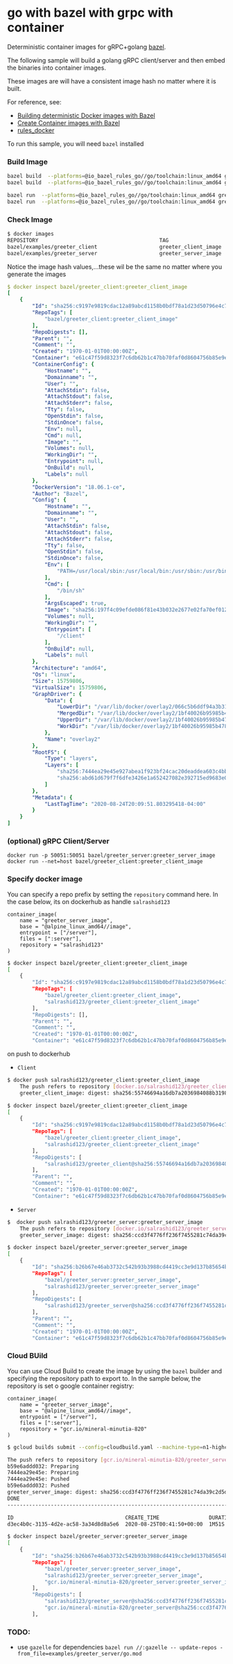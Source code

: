 # go with bazel with grpc with container

Deterministic container images for gRPC+golang [bazel](https://bazel.build/).

The following sample will build a golang gRPC client/server and then embed the binaries into container images.

These images are will have a consistent image hash no matter where it is built.

For reference, see:

- [Building deterministic Docker images with Bazel](https://blog.bazel.build/2015/07/28/docker_build.html)
- [Create Container images with Bazel](https://dev.to/schoren/create-container-images-with-bazel-47am)
- [rules_docker](https://github.com/bazelbuild/rules_docker)


To run this sample, you will need `bazel` installed


### Build Image

```bash
bazel build  --platforms=@io_bazel_rules_go//go/toolchain:linux_amd64 greeter_server:all
bazel build  --platforms=@io_bazel_rules_go//go/toolchain:linux_amd64 greeter_client:all

bazel run  --platforms=@io_bazel_rules_go//go/toolchain:linux_amd64 greeter_client:greeter_client_image
bazel run  --platforms=@io_bazel_rules_go//go/toolchain:linux_amd64 greeter_server:greeter_server_image
```

### Check Image

```bash
$ docker images 
REPOSITORY                                       TAG                    IMAGE ID            CREATED             SIZE
bazel/examples/greeter_client                    greeter_client_image   a634c1e4b528        50 years ago        15.8MB
bazel/examples/greeter_server                    greeter_server_image   409954cce6b1        50 years ago        16MB
```

Notice the image hash values,...these wil be the same no matter where you generate the images

```yaml
$ docker inspect bazel/greeter_client:greeter_client_image
[
    {
        "Id": "sha256:c9197e9819cdac12a89abcd1158b0bdf78a1d23d50796e4c73d6530079133606",
        "RepoTags": [
            "bazel/greeter_client:greeter_client_image"
        ],
        "RepoDigests": [],
        "Parent": "",
        "Comment": "",
        "Created": "1970-01-01T00:00:00Z",
        "Container": "e61c47f59d8323f7c6db62b1c47bb70faf0d8604756b85e9eb0cd329e88872d8",
        "ContainerConfig": {
            "Hostname": "",
            "Domainname": "",
            "User": "",
            "AttachStdin": false,
            "AttachStdout": false,
            "AttachStderr": false,
            "Tty": false,
            "OpenStdin": false,
            "StdinOnce": false,
            "Env": null,
            "Cmd": null,
            "Image": "",
            "Volumes": null,
            "WorkingDir": "",
            "Entrypoint": null,
            "OnBuild": null,
            "Labels": null
        },
        "DockerVersion": "18.06.1-ce",
        "Author": "Bazel",
        "Config": {
            "Hostname": "",
            "Domainname": "",
            "User": "",
            "AttachStdin": false,
            "AttachStdout": false,
            "AttachStderr": false,
            "Tty": false,
            "OpenStdin": false,
            "StdinOnce": false,
            "Env": [
                "PATH=/usr/local/sbin:/usr/local/bin:/usr/sbin:/usr/bin:/sbin:/bin"
            ],
            "Cmd": [
                "/bin/sh"
            ],
            "ArgsEscaped": true,
            "Image": "sha256:197f4c09efde086f81e43b032e2677e02fa70ef01296ed28cdc69d1c5f8405b5",
            "Volumes": null,
            "WorkingDir": "",
            "Entrypoint": [
                "/client"
            ],
            "OnBuild": null,
            "Labels": null
        },
        "Architecture": "amd64",
        "Os": "linux",
        "Size": 15759806,
        "VirtualSize": 15759806,
        "GraphDriver": {
            "Data": {
                "LowerDir": "/var/lib/docker/overlay2/066c5b6ddf94a3b31f953b94453f43d5884afa06e2d8bd15a9d073685556c9e4/diff",
                "MergedDir": "/var/lib/docker/overlay2/1bf40026b95985b478ecf35a15e9a01678fefd4acc180b722b9682430f370443/merged",
                "UpperDir": "/var/lib/docker/overlay2/1bf40026b95985b478ecf35a15e9a01678fefd4acc180b722b9682430f370443/diff",
                "WorkDir": "/var/lib/docker/overlay2/1bf40026b95985b478ecf35a15e9a01678fefd4acc180b722b9682430f370443/work"
            },
            "Name": "overlay2"
        },
        "RootFS": {
            "Type": "layers",
            "Layers": [
                "sha256:7444ea29e45e927abea1f923bf24cac20deaddea603c4bb1c7f2f5819773d453",
                "sha256:abd61d679f7f6dfe3426e1a652427082e392715ed9683e0d7f84b472e462f104"
            ]
        },
        "Metadata": {
            "LastTagTime": "2020-08-24T20:09:51.803295418-04:00"
        }
    }
]
```

### (optional) gRPC Client/Server
```
docker run -p 50051:50051 bazel/greeter_server:greeter_server_image
docker run --net=host bazel/greeter_client:greeter_client_image
```

### Specify docker image

You can specify a repo prefix by setting the `repository` command here. In the case below, its on dockerhub as handle `salrashid123`

```bazel
container_image(
    name = "greeter_server_image",
    base = "@alpine_linux_amd64//image",
    entrypoint = ["/server"],
    files = [":server"],
    repository = "salrashid123"
)
```

```bash
$ docker inspect bazel/greeter_client:greeter_client_image
[
    {
        "Id": "sha256:c9197e9819cdac12a89abcd1158b0bdf78a1d23d50796e4c73d6530079133606",
        "RepoTags": [
            "bazel/greeter_client:greeter_client_image",
            "salrashid123/greeter_client:greeter_client_image"
        ],
        "RepoDigests": [],
        "Parent": "",
        "Comment": "",
        "Created": "1970-01-01T00:00:00Z",
        "Container": "e61c47f59d8323f7c6db62b1c47bb70faf0d8604756b85e9eb0cd329e88872d8",

```

on push to dockerhub

- `Client`
```bash
$ docker push salrashid123/greeter_client:greeter_client_image
    The push refers to repository [docker.io/salrashid123/greeter_client]
    greeter_client_image: digest: sha256:55746694a16db7a2036984088b3198ffae3ad9d90f7f05208c3c5d6b9e64a633 size: 738

$ docker inspect bazel/greeter_client:greeter_client_image
[
    {
        "Id": "sha256:c9197e9819cdac12a89abcd1158b0bdf78a1d23d50796e4c73d6530079133606",
        "RepoTags": [
            "bazel/greeter_client:greeter_client_image",
            "salrashid123/greeter_client:greeter_client_image"
        ],
        "RepoDigests": [
            "salrashid123/greeter_client@sha256:55746694a16db7a2036984088b3198ffae3ad9d90f7f05208c3c5d6b9e64a633"
        ],
        "Parent": "",
        "Comment": "",
        "Created": "1970-01-01T00:00:00Z",
        "Container": "e61c47f59d8323f7c6db62b1c47bb70faf0d8604756b85e9eb0cd329e88872d8",
```

- `Server`
```bash
$  docker push salrashid123/greeter_server:greeter_server_image
    The push refers to repository [docker.io/salrashid123/greeter_server]
    greeter_server_image: digest: sha256:ccd3f4776ff236f7455281c74da39c2d5d9cdc5a9ad31f75b2bc38773539fef3 size: 738

$ docker inspect bazel/greeter_server:greeter_server_image
[
    {
        "Id": "sha256:b26b67e46ab3732c542b93b3988cd4419cc3e9d137b85654b9b64117f4fe8e43",
        "RepoTags": [
            "bazel/greeter_server:greeter_server_image",
            "salrashid123/greeter_server:greeter_server_image"
        ],
        "RepoDigests": [
            "salrashid123/greeter_server@sha256:ccd3f4776ff236f7455281c74da39c2d5d9cdc5a9ad31f75b2bc38773539fef3"
        ],
        "Parent": "",
        "Comment": "",
        "Created": "1970-01-01T00:00:00Z",
        "Container": "e61c47f59d8323f7c6db62b1c47bb70faf0d8604756b85e9eb0cd329e88872d8",    
```

### Cloud BUild

You can use Cloud Build to create the image by using the `bazel` builder and specifying the repository path to export to.  In the sample below, the repository is set o google container registry:

```
container_image(
    name = "greeter_server_image",
    base = "@alpine_linux_amd64//image",
    entrypoint = ["/server"],
    files = [":server"],
    repository = "gcr.io/mineral-minutia-820"
)
```

```bash
$ gcloud builds submit --config=cloudbuild.yaml --machine-type=n1-highcpu-32

The push refers to repository [gcr.io/mineral-minutia-820/greeter_server]
b59e6addd032: Preparing
7444ea29e45e: Preparing
7444ea29e45e: Pushed
b59e6addd032: Pushed
greeter_server_image: digest: sha256:ccd3f4776ff236f7455281c74da39c2d5d9cdc5a9ad31f75b2bc38773539fef3 size: 738
DONE
---------------------------------------------------------------------------------------------------------------------------------------------------------------------------------------------------------------------------------------------------------------

ID                                    CREATE_TIME                DURATION  SOURCE                                                                                             IMAGES                                                          STATUS
d3ec4b0c-3135-4d2e-ac58-3a34d8d8a5e6  2020-08-25T00:41:50+00:00  1M51S     gs://mineral-minutia-820_cloudbuild/source/1598316109.957319-67b9f7f8148d496287bfecb45a09fa97.tgz  gcr.io/mineral-minutia-820/greeter_server:greeter_server_image  SUCCESS
```
```bash
$ docker inspect bazel/greeter_server:greeter_server_image
[
    {
        "Id": "sha256:b26b67e46ab3732c542b93b3988cd4419cc3e9d137b85654b9b64117f4fe8e43",
        "RepoTags": [
            "bazel/greeter_server:greeter_server_image",
            "salrashid123/greeter_server:greeter_server_image",
            "gcr.io/mineral-minutia-820/greeter_server:greeter_server_image"
        ],
        "RepoDigests": [
            "salrashid123/greeter_server@sha256:ccd3f4776ff236f7455281c74da39c2d5d9cdc5a9ad31f75b2bc38773539fef3",
            "gcr.io/mineral-minutia-820/greeter_server@sha256:ccd3f4776ff236f7455281c74da39c2d5d9cdc5a9ad31f75b2bc38773539fef3"
        ],

```

### TODO:

- use `gazelle` for dependencies `bazel run //:gazelle -- update-repos -from_file=examples/greeter_server/go.mod`
